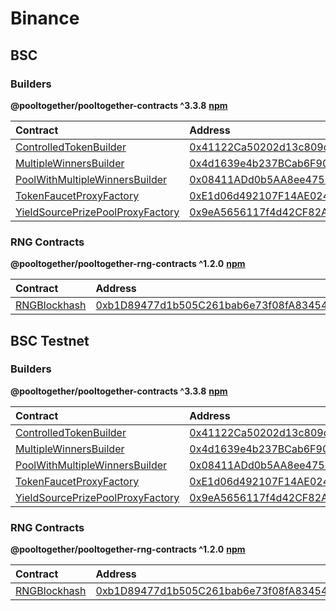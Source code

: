 # Binance

## BSC

### Builders

**@pooltogether/pooltogether-contracts ^3.3.8** [**npm**](https://www.npmjs.com/package/@pooltogether/pooltogether-contracts)

| Contract | Address | Artifact |
| :--- | :--- | :--- |
| [ControlledTokenBuilder](https://github.com/pooltogether/pooltogether-pool-contracts/tree/master/contracts/builders/ControlledTokenBuilder.sol) | [0x41122Ca50202d13c809dfE88F60Da212A1525Ed7](https://bscscan.com/address/0x41122Ca50202d13c809dfE88F60Da212A1525Ed7) | [Artifact](https://github.com/pooltogether/pooltogether-pool-contracts/tree/master/deployments/bsc/ControlledTokenBuilder.json) |
| [MultipleWinnersBuilder](https://github.com/pooltogether/pooltogether-pool-contracts/tree/master/contracts/builders/MultipleWinnersBuilder.sol) | [0x4d1639e4b237BCab6F908A1CEb0995716D5ebE36](https://bscscan.com/address/0x4d1639e4b237BCab6F908A1CEb0995716D5ebE36) | [Artifact](https://github.com/pooltogether/pooltogether-pool-contracts/tree/master/deployments/bsc/MultipleWinnersBuilder.json) |
| [PoolWithMultipleWinnersBuilder](https://github.com/pooltogether/pooltogether-pool-contracts/tree/master/contracts/builders/PoolWithMultipleWinnersBuilder.sol) | [0x08411ADd0b5AA8ee47563b146743C13b3556c9Cc](https://bscscan.com/address/0x08411ADd0b5AA8ee47563b146743C13b3556c9Cc) | [Artifact](https://github.com/pooltogether/pooltogether-pool-contracts/tree/master/deployments/bsc/PoolWithMultipleWinnersBuilder.json) |
| [TokenFaucetProxyFactory](https://github.com/pooltogether/pooltogether-pool-contracts/tree/master/contracts/token-faucet/TokenFaucetProxyFactory.sol) | [0xE1d06d492107F14AE024c357005c5c692158B13D](https://bscscan.com/address/0xE1d06d492107F14AE024c357005c5c692158B13D) | [Artifact](https://github.com/pooltogether/pooltogether-pool-contracts/tree/master/deployments/bsc/TokenFaucetProxyFactory.json) |
| [YieldSourcePrizePoolProxyFactory](https://github.com/pooltogether/pooltogether-pool-contracts/tree/master/contracts/prize-pool/yield-source/YieldSourcePrizePoolProxyFactory.sol) | [0x9eA5656117f4d42CF82AfE2d9686004BDaAea2B3](https://bscscan.com/address/0x9eA5656117f4d42CF82AfE2d9686004BDaAea2B3) | [Artifact](https://github.com/pooltogether/pooltogether-pool-contracts/tree/master/deployments/bsc/YieldSourcePrizePoolProxyFactory.json) |

### RNG Contracts

**@pooltogether/pooltogether-rng-contracts ^1.2.0** [**npm**](https://www.npmjs.com/package/@pooltogether/pooltogether-rng-contracts)

| Contract | Address | Artifact |
| :--- | :--- | :--- |
| [RNGBlockhash](https://github.com/pooltogether/pooltogether-rng-contracts/tree/master/contracts/RNGBlockhash.sol) | [0xb1D89477d1b505C261bab6e73f08fA834544CD21](https://bscscan.com/address/0xb1D89477d1b505C261bab6e73f08fA834544CD21) | [Artifact](https://github.com/pooltogether/pooltogether-rng-contracts/tree/master/deployments/bsc/RNGBlockhash.json) |

## BSC Testnet

### Builders

**@pooltogether/pooltogether-contracts ^3.3.8** [**npm**](https://www.npmjs.com/package/@pooltogether/pooltogether-contracts)

| Contract | Address | Artifact |
| :--- | :--- | :--- |
| [ControlledTokenBuilder](https://github.com/pooltogether/pooltogether-pool-contracts/tree/master/contracts/builders/ControlledTokenBuilder.sol) | [0x41122Ca50202d13c809dfE88F60Da212A1525Ed7](https://testnet.bscscan.com/address/0x41122Ca50202d13c809dfE88F60Da212A1525Ed7) | [Artifact](https://github.com/pooltogether/pooltogether-pool-contracts/tree/master/deployments/bscTestnet/ControlledTokenBuilder.json) |
| [MultipleWinnersBuilder](https://github.com/pooltogether/pooltogether-pool-contracts/tree/master/contracts/builders/MultipleWinnersBuilder.sol) | [0x4d1639e4b237BCab6F908A1CEb0995716D5ebE36](https://testnet.bscscan.com/address/0x4d1639e4b237BCab6F908A1CEb0995716D5ebE36) | [Artifact](https://github.com/pooltogether/pooltogether-pool-contracts/tree/master/deployments/bscTestnet/MultipleWinnersBuilder.json) |
| [PoolWithMultipleWinnersBuilder](https://github.com/pooltogether/pooltogether-pool-contracts/tree/master/contracts/builders/PoolWithMultipleWinnersBuilder.sol) | [0x08411ADd0b5AA8ee47563b146743C13b3556c9Cc](https://testnet.bscscan.com/address/0x08411ADd0b5AA8ee47563b146743C13b3556c9Cc) | [Artifact](https://github.com/pooltogether/pooltogether-pool-contracts/tree/master/deployments/bscTestnet/PoolWithMultipleWinnersBuilder.json) |
| [TokenFaucetProxyFactory](https://github.com/pooltogether/pooltogether-pool-contracts/tree/master/contracts/token-faucet/TokenFaucetProxyFactory.sol) | [0xE1d06d492107F14AE024c357005c5c692158B13D](https://testnet.bscscan.com/address/0xE1d06d492107F14AE024c357005c5c692158B13D) | [Artifact](https://github.com/pooltogether/pooltogether-pool-contracts/tree/master/deployments/bscTestnet/TokenFaucetProxyFactory.json) |
| [YieldSourcePrizePoolProxyFactory](https://github.com/pooltogether/pooltogether-pool-contracts/tree/master/contracts/prize-pool/yield-source/YieldSourcePrizePoolProxyFactory.sol) | [0x9eA5656117f4d42CF82AfE2d9686004BDaAea2B3](https://testnet.bscscan.com/address/0x9eA5656117f4d42CF82AfE2d9686004BDaAea2B3) | [Artifact](https://github.com/pooltogether/pooltogether-pool-contracts/tree/master/deployments/bscTestnet/YieldSourcePrizePoolProxyFactory.json) |

### RNG Contracts

**@pooltogether/pooltogether-rng-contracts ^1.2.0** [**npm**](https://www.npmjs.com/package/@pooltogether/pooltogether-rng-contracts)

| Contract | Address | Artifact |
| :--- | :--- | :--- |
| [RNGBlockhash](https://github.com/pooltogether/pooltogether-rng-contracts/tree/master/contracts/RNGBlockhash.sol) | [0xb1D89477d1b505C261bab6e73f08fA834544CD21](https://testnet.bscscan.com/address/0xb1D89477d1b505C261bab6e73f08fA834544CD21) | [Artifact](https://github.com/pooltogether/pooltogether-rng-contracts/tree/master/deployments/bscTestnet/RNGBlockhash.json) |

